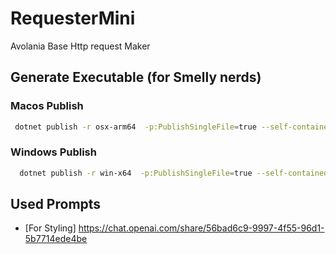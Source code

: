 # RequesterMini

Avolania Base Http request Maker

## Generate Executable (for Smelly nerds)


### Macos Publish
```zsh
 dotnet publish -r osx-arm64  -p:PublishSingleFile=true --self-contained true
```

### Windows Publish
```bash
  dotnet publish -r win-x64  -p:PublishSingleFile=true --self-contained true
```
## Used Prompts
- [For Styling] https://chat.openai.com/share/56bad6c9-9997-4f55-96d1-5b7714ede4be
